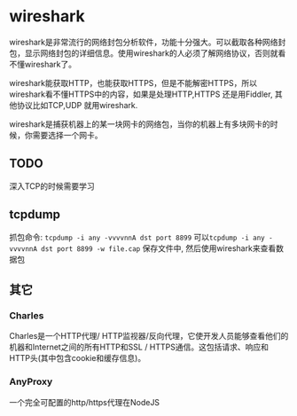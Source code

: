 # wireshark
wireshark是非常流行的网络封包分析软件，功能十分强大。可以截取各种网络封包，显示网络封包的详细信息。使用wireshark的人必须了解网络协议，否则就看不懂wireshark了。

wireshark能获取HTTP，也能获取HTTPS，但是不能解密HTTPS，所以wireshark看不懂HTTPS中的内容，如果是处理HTTP,HTTPS 还是用Fiddler, 其他协议比如TCP,UDP 就用wireshark.


wireshark是捕获机器上的某一块网卡的网络包，当你的机器上有多块网卡的时候，你需要选择一个网卡。

## TODO
深入TCP的时候需要学习

## tcpdump

抓包命令: `tcpdump -i any -vvvvnnA dst port 8899`
可以`tcpdump -i any -vvvvnnA dst port 8899 -w file.cap` 保存文件中, 然后使用wireshark来查看数据包



## 其它
### Charles
Charles是一个HTTP代理/ HTTP监视器/反向代理，它使开发人员能够查看他们的机器和Internet之间的所有HTTP和SSL / HTTPS通信。这包括请求、响应和HTTP头(其中包含cookie和缓存信息)。

### AnyProxy
一个完全可配置的http/https代理在NodeJS 
